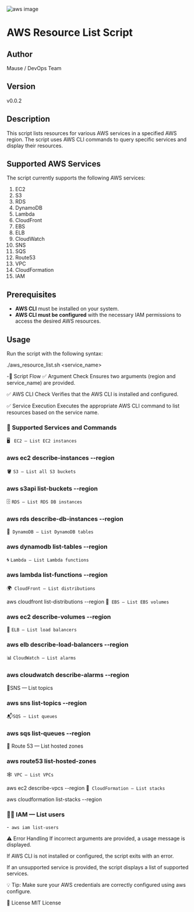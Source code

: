 ![aws image](https://github.com/user-attachments/assets/1457afe0-ac89-4242-80b2-3c31a1e8bb01)


# AWS Resource List Script

## Author
Mause / DevOps Team

## Version
v0.0.2

## Description
This script lists resources for various AWS services in a specified AWS region. The script uses AWS CLI commands to query specific services and display their resources.

## Supported AWS Services
The script currently supports the following AWS services:

1. EC2
2. S3
3. RDS
4. DynamoDB
5. Lambda
6. CloudFront
7. EBS
8. ELB
9. CloudWatch
10. SNS
11. SQS
12. Route53
13. VPC
14. CloudFormation
15. IAM

## Prerequisites
- **AWS CLI** must be installed on your system.
- **AWS CLI must be configured** with the necessary IAM permissions to access the desired AWS resources.

## Usage

Run the script with the following syntax:

./aws_resource_list.sh <region> <service_name>


-🔄 Script Flow
✅ Argument Check
Ensures two arguments (region and service_name) are provided.

✅ AWS CLI Check
Verifies that the AWS CLI is installed and configured.

✅ Service Execution
Executes the appropriate AWS CLI command to list resources based on the service name.

### 📌 Supported Services and Commands
🖥️ ` EC2 — List EC2 instances`


### aws ec2 describe-instances --region <region>
🪣 `S3 — List all S3 buckets`

### aws s3api list-buckets --region <region>
🗄️ `RDS — List RDS DB instances` 

### aws rds describe-db-instances --region <region>
🧮` DynamoDB — List DynamoDB tables`

### aws dynamodb list-tables --region <region>
🌀 `Lambda — List Lambda functions`

### aws lambda list-functions --region <region>
🌍` CloudFront — List distributions`

aws cloudfront list-distributions --region <region>
💾` EBS — List EBS volumes`

### aws ec2 describe-volumes --region <region>
🔁 `ELB — List load balancers`

 ### aws elb describe-load-balancers --region <region>
📊 `CloudWatch — List alarms`

### aws cloudwatch describe-alarms --region <region>
📣SNS — List topics

 ### aws sns list-topics --region <region>
📬`SQS — List queues`


### aws sqs list-queues --region <region>
🧭 Route 53 — List hosted zones

 ### aws route53 list-hosted-zones
🕸️` VPC — List VPCs`

aws ec2 describe-vpcs --region <region>
🧱` CloudFormation — List stacks`

aws cloudformation list-stacks --region <region>

### 🧑‍💼 IAM — List users
-` aws iam list-users`

⚠️ Error Handling
If incorrect arguments are provided, a usage message is displayed.

If AWS CLI is not installed or configured, the script exits with an error.

If an unsupported service is provided, the script displays a list of supported services.

💡 Tip: Make sure your AWS credentials are correctly configured using aws configure.

📄 License
MIT License



